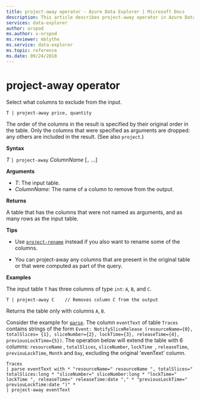 ```yaml
---
title: project-away operator - Azure Data Explorer | Microsoft Docs
description: This article describes project-away operator in Azure Data Explorer.
services: data-explorer
author: orspod
ms.author: v-orspod
ms.reviewer: mblythe
ms.service: data-explorer
ms.topic: reference
ms.date: 09/24/2018
---
```

# project-away operator

Select what  columns to exclude from the input.

```kusto
T | project-away price, quantity
```

The order of the columns in the result is specified by their original order in the table. Only the columns that were specified as arguments are dropped: any others are included in the result.  (See also `project`.)

**Syntax**

*T* `| project-away` *ColumnName* [`,` ...]

**Arguments**

* *T*: The input table.
* *ColumnName:* The name of a column to remove from the output. 

**Returns**

A table that has the columns that were not named as arguments, and as many rows as the input table.

**Tips**

* Use [`project-rename`](projectrenameoperator.md) instead if you also want to rename some of the columns.

* You can project-away any columns that are present in the original table or that were computed as part of the query.


**Examples**

The input table `T` has three columns of type `int`: `A`, `B`, and `C`. 

```kusto
T | project-away C    // Removes column C from the output
```

Returns the table only with columns `A`, `B`. 

Consider the example for [`parse`](parseoperator.md). 
The column `eventText` of table `Traces` contains
strings of the form `Event: NotifySliceRelease (resourceName={0}, totalSlices= {1}, sliceNumber={2}, lockTime={3}, releaseTime={4}, previousLockTime={5})`.
The operation below will extend the table with 6 columns: `resourceName` , `totalSlices`, `sliceNumber`, `lockTime `, `releaseTime`, `previouLockTime`, 
 `Month` and `Day`, excluding the original 'evenText' column.

```kusto
Traces  
| parse eventText with * "resourceName=" resourceName ", totalSlices=" totalSlices:long * "sliceNumber=" sliceNumber:long * "lockTime=" lockTime ", releaseTime=" releaseTime:date "," * "previousLockTime=" previouLockTime:date ")" *  
| project-away eventText
```